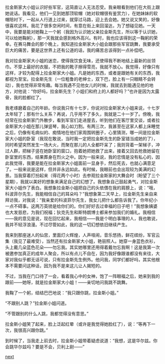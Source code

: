 
拉金斯家大小姐认识好些军官，这简直让人无法忍受。我亲眼看到他们在大街上跟她说话。我看见，他们一见到她那顶软帽（她对软帽很有鉴赏力），在她妹妹的软帽陪衬下，一起从人行道上过来，就穿过马路，迎上去会她。她又说又笑的，好像很喜欢这样。我花了很多空闲时间，有意在街上来回溜达，为了想碰见她。一天中，我要是能对她鞠上一个躬（我因为认识她父亲拉金斯先生，所以等于认识她，可以给她鞠躬），那一天我就会感到格外高兴。有时，我也应该得到这一鞠躬的荣幸。在赛马舞会的那个晚上，我知道拉金斯家大小姐会跟那些军官跳舞，我要承受巨大的痛苦，要是这世界上还有公道的话，我的痛苦总该得到一点补偿吧。

我对拉金斯家大小姐的迷恋，使得我饮食无味，还使得我不断地结上最新的丝领巾。不穿上最好的衣服，不把我的靴子擦得雪亮，我就不放心。我觉得，好像只有这样，才较为配得上拉金斯家大小姐。凡是她的东西，或者是跟她有关的东西，我都视为至宝。拉金斯先生（一位粗鲁的老绅士，双下巴，脸上有一只眼睛不会转动），我也觉得非常有趣。每当我遇不见他女儿的时候，我就去到能遇见他的地方，对他说：“你好吗，拉金斯先生？小姐们和府上的人都好吗？”也许是因为太露骨，我的脸都红了。

我老琢磨着自己的年龄。你说我只有十七岁，你说对拉金斯家大小姐来说，十七岁太年轻了；那有什么关系？再说，几乎用不了多久，我就是二十一岁了。傍晚，我经常在拉金斯家门外散步，看到军官们走进屋去，听到他们在客厅里交谈，或者拉金斯家大小姐在那儿弹竖琴，我心如刀割。有两三次，我甚至在这家人都上床睡觉之后，仍像有毛病似的、痴情地在他们家周围转圈子，心里猜测，哪一间是拉金斯家大小姐的卧室（我现在敢说，当时我一定把拉金斯先生的卧室错当成她的了），同时希望突然发生一场大火，而聚在那儿的人全都吓呆了；我则背着一架梯子，冲过人群，把梯子竖在她卧室的窗口，抱着她把她救了出来，接着又回去抢救她留在卧室里的东西，结果葬身在烈火之中。因为一般来说，我的恋情是没有私心的，因此我觉得，我要是能在拉金斯家大小姐面前一显身手，然后死去，也就心满意足了。一般来说是这样，但并非永远如此。有时候，我眼前也会出现较为美满的幻景。当我穿着打扮起来（得花两个小时）去参观拉金斯家的大舞会时（盼望了三个星期），我就以美好的想象来满足自己的幻想了。我想象自己鼓起勇气，对拉金斯家大小姐作了表白。我想象拉金斯小姐把自己的头依偎在我的肩膀上，说：“哦，科波菲尔先生，我能相信自己的耳朵吗？”我想象第二天早上，拉金斯先生亲自来拜访我，对我说：“我亲爱的科波菲尔先生，我女儿把什么都告诉我了。你年纪小一点不碍事。这两万英镑是给你们的。你们好好去过幸福的日子吧！”我想象姨婆也大发慈悲，为我们祝福；狄克先生和斯特朗博士都来参加我们的婚礼。我相信——我的意见是说，现在回忆起来，我相信——我是个明白事理的人，我也敢说，我并不轻浮浪漫。不过尽管如此，我的这一切幻想依旧继续产生。

我来到那座迷人的仙宫，里面灯火辉煌，人声喧闹，音乐悠扬，鲜花缤纷，军官云集（我见了最难受），当然还有拉金斯家大小姐，艳丽照人。她穿一身蓝色衣衫，头上戴几朵蓝色花朵——勿忘我。其实她哪里还用得着戴勿忘我啊！这是我第一次被邀参加真正的成年人聚会，所以有点儿不自在，因为我好像跟谁都没有来往，大家对我似乎都无话可说，只有拉金斯先生例外。他问我，同学们都好吗，其实他根本不需要问这种话，因为我不是来这儿让人揭短的。

不过，当我在门口待了一会，看着我心中的女神，饱了一阵眼福之后，她来到我的跟前——她呀，就是拉金斯家大小姐！——亲切地问我跳不跳舞。

我鞠了一个躬，结结巴巴地说：“我只跟你跳，拉金斯小姐。”

“不跟别人跳？”拉金斯小姐问道。

“不管跟别的什么人跳，我都觉得没有意思。”

拉金斯小姐笑了起来，脸上泛起红晕（或许是我觉得她脸红了），说：“等再下一次，我很高兴跟你跳。”

到时候了，当我走上前去时，拉金斯小姐带着疑虑说道：“我想，这是华尔兹。你会跳华尔兹吗？要是不会，贝利上尉——”

[next](page243)